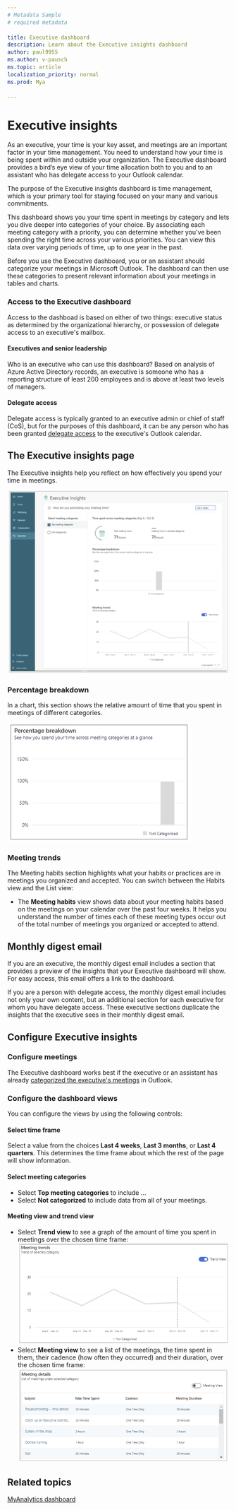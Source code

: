```yaml
---
# Metadata Sample
# required metadata

title: Executive dashboard
description: Learn about the Executive insights dashboard 
author: paul9955
ms.author: v-pausch
ms.topic: article
localization_priority: normal 
ms.prod: Mya

---
```


# Executive insights

As an executive, your time is your key asset, and meetings are an important factor in your time management. You need to understand how your time is being spent within and outside your organization. The Executive dashboard provides a bird’s eye view of your time allocation both to you and to an assistant who has delegate access to your Outlook calendar.

The purpose of the Executive insights dashboard is time management, which is your primary tool for staying focused on your many and various commitments. 

This dashboard shows you your time spent in meetings by category and lets you dive deeper into categories of your choice. By associating each meeting category with a priority, you can determine whether you've been spending the right time across your various priorities. You can view this data over varying periods of time, up to one year in the past.

Before you use the Executive dashboard, you or an assistant should categorize your meetings in Microsoft Outlook. The dashboard can then use these categories to present relevant information about your meetings in tables and charts.

### Access to the Executive dashboard

Access to the dashboad is based on either of two things: executive status as determined by the organizational hierarchy, or possession of delegate access to an executive's mailbox. 

#### Executives and senior leadership

Who is an executive who can use this dashboard? Based on analysis of Azure Active Directory records, an executive is someone who has a reporting structure of least 200 employees and is above at least two levels of managers.

#### Delegate access

Delegate access is typically granted to an executive admin or chief of staff (CoS), but for the purposes of this dashboard, it can be any person who has been granted [delegate access](https://support.microsoft.com/office/allow-someone-else-to-manage-your-mail-and-calendar-41c40c04-3bd1-4d22-963a-28eafec25926) to the executive's Outlook calendar.

## The Executive insights page

The Executive insights help you reflect on how effectively you spend your time in meetings.

  ![Executive insights](../../Images/mya/use/executive-meetings.png)

### Percentage breakdown

In a chart, this section shows the relative amount of time that you spent in meetings of different categories.


   ![MyAnalytics Collaboration Weekly Average](../../Images/mya/use/percentage-breakdown.png)

### Meeting trends

The Meeting habits section highlights what your habits or practices are in meetings you organized and accepted. You can switch between the Habits view and the List view:

* The **Meeting habits** view shows data about your meeting habits based on the meetings on your calendar over the past four weeks. It helps you understand the number of times each of these meeting types occur out of the total number of meetings you organized or accepted to attend.

## Monthly digest email

If you are an executive, the monthly digest email includes a section that provides a preview of the insights that your Executive dashboard will show. For easy access, this email offers a link to the dashboard. 

If you are a person with delegate access, the monthly digest email includes not only your own content, but an additional section for each executive for whom you have delegate access. These executive sections duplicate the insights that the executive sees in their monthly digest email.

## Configure Executive insights

### Configure meetings

The Executive dashboard works best if the executive or an assistant has already [categorized the executive's meetings](https://support.microsoft.com/en-us/office/assign-a-color-category-to-a-calendar-appointment-meeting-or-event-750596d9-707d-4412-8c0e-7fdc0fc52527) in Outlook. 

### Configure the dashboard views

You can configure the views by using the following controls: 

#### Select time frame

Select a value from the choices **Last 4 weeks**, **Last 3 months**, or **Last 4 quarters**. This determines the time frame about which the rest of the page will show information.

#### Select meeting categories

 * Select **Top meeting categories** to include ... 
 * Select **Not categorized** to include data from all of your meetings. 

#### Meeting view and trend view

 * Select **Trend view** to see a graph of the amount of time you spent in meetings over the chosen time frame:
    ![Meeting trend view](../../Images/mya/use/meet-trends-trend-view.png)
 * Select **Meeting view** to see a list of the meetings, the time spent in them, their cadence (how often they occurred) and their duration, over the chosen time frame:
    ![Meeting view](../../Images/mya/use/meet-details-meeting-view.png)

## Related topics

[MyAnalytics dashboard](../use/dashboard-2.md)